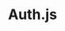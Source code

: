 ---
git: https://github.com/nextauthjs/next-auth
logohandle: authjsdev
sort: authjs
title: Auth.js
website: https://authjs.dev/
---